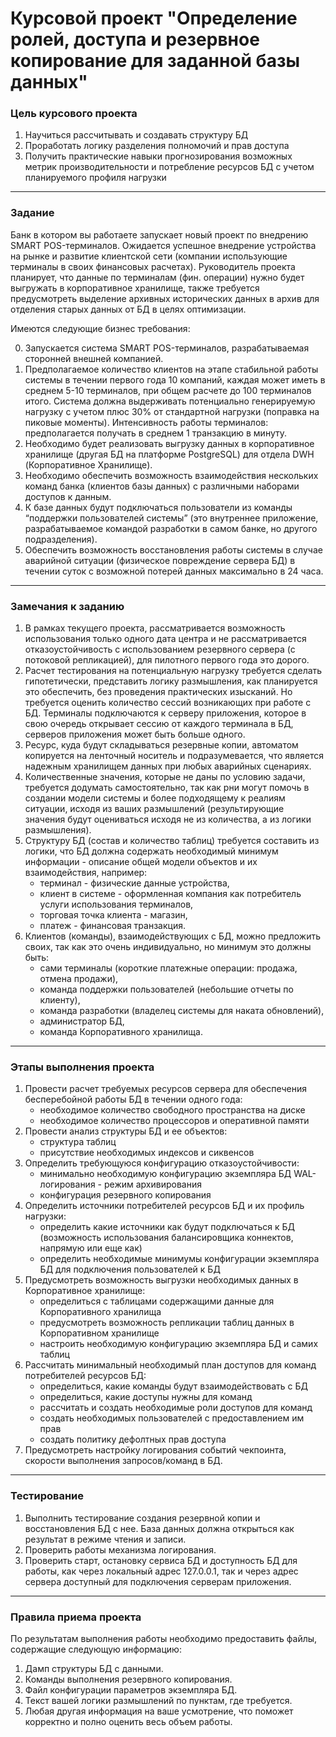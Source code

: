 # Курсовой проект "Определение ролей, доступа и резервное копирование для заданной базы данных"


### Цель курсового проекта

1. Научиться рассчитывать и создавать структуру БД
2. Проработать логику разделения полномочий и прав доступа
3. Получить практические навыки прогнозирования возможных метрик производительности и потребление ресурсов БД с учетом планируемого профиля нагрузки
 
 ---

### Задание 

Банк в котором вы работаете запускает новый проект по внедрению SMART POS-терминалов.
Ожидается успешное внедрение устройства на рынке и развитие клиентской сети (компании использующие терминалы в своих финансовых расчетах).
Руководитель проекта планирует, что данные по терминалам (фин. операции) нужно будет выгружать в корпоративное хранилище, 
также требуется предусмотреть выделение архивных исторических данных в архив для отделения старых данных от БД в целях оптимизации.
 
Имеются следующие бизнес требования:

0. Запускается система SMART POS-терминалов, разрабатываемая сторонней внешней компанией.
1. Предполагаемое количество клиентов на этапе стабильной работы системы в течении первого года 10 компаний, 
каждая может иметь в среднем 5-10 терминалов, при общем расчете до 100 терминалов итого. 
Система должна выдерживать потенциально генерируемую нагрузку с учетом плюс 30% от стандартной нагрузки (поправка на пиковые моменты). 
Интенсивность работы терминалов: предполагается получать в среднем 1 транзакцию в минуту.
2. Необходимо будет реализовать выгрузку данных в корпоративное хранилище (другая БД на платформе PostgreSQL) для отдела DWH (Корпоративное Хранилище).
3. Необходимо обеспечить возможность взаимодействия нескольких команд банка (клиентов базы данных) с различными наборами доступов к данным.
4. К базе данных будут подключаться пользователи из команды “поддержки пользователей системы” (это внутреннее приложение, разрабатываемое командой 
разработки в самом банке, но другого подразделения).
5. Обеспечить возможность восстановления работы системы в случае аварийной ситуации (физическое повреждение сервера БД) в течении суток с возможной потерей данных максимально в 24 часа.
  
---

### Замечания к заданию

1. В рамках текущего проекта, рассматривается возможность использования только одного дата центра и не рассматривается отказоустойчивость с 
использованием резервного сервера (с потоковой репликацией), для пилотного первого года это дорого.
2. Расчет тестирования на потенциальную нагрузку требуется сделать гипотетически, представить логику размышления, как планируется это обеспечить, 
без проведения практических изысканий. Но требуется оценить количество сессий возникающих при работе с БД. 
Терминалы подключаются к серверу приложения, которое в свою очередь открывает сессию от каждого терминала в БД, серверов приложения может быть больше одного.
3. Ресурс, куда будут складываться резервные копии, автоматом копируется на ленточный носитель и подразумевается, что является надежным хранилищем данных 
при любых аварийных сценариях.
4. Количественные значения, которые не даны по условию задачи, требуется додумать самостоятельно, так как рни могут помочь в создании модели системы и 
более подходящему к реалиям ситуации, исходя из ваших размышлений (результирующие значения будут оцениваться исходя не из количества, а из логики размышления).
5. Структуру БД (состав и количество таблиц) требуется составить из логики, что БД должна содержать необходимый минимум информации - описание общей модели 
объектов и их взаимодействия, например:
   - терминал - физические данные устройства, 
   - клиент в системе - оформленная компания как потребитель услуги использования терминалов, 
   - торговая точка клиента - магазин, 
   - платеж - финансовая транзакция.
6. Клиентов (команды), взаимодействующих с БД, можно предложить своих, так как это очень индивидуально, но минимум это должны быть: 
    - сами терминалы (короткие платежные операции: продажа, отмена продажи), 
    - команда поддержки пользователей (небольшие отчеты по клиенту), 
    - команда разработки (владелец системы для наката обновлений), 
    - администратор БД, 
    - команда Корпоративного хранилища.
  
---

### Этапы выполнения проекта

1. Провести расчет требуемых ресурсов сервера для обеспечения бесперебойной работы БД в течении одного года:
   - необходимое количество свободного пространства на диске
   - необходимое количество процессоров и оперативной памяти
2. Провести анализ структуры БД и ее объектов:
   - структура таблиц
   - присутствие необходимых индексов и сиквенсов
3. Определить требующуюся конфигурацию отказоустойчивости:
   - минимально необходимую  конфигурацию экземпляра БД WAL-логирования - режим архивирования
   - конфигурация резервного копирования
4. Определить источники потребителей ресурсов БД и их профиль нагрузки:
   - определить какие источники как будут подключаться к БД (возможность использования балансировщика коннектов, напрямую или еще как)
   - определить необходимые минимумы конфигурации экземпляра БД для подключения пользователей к БД
5. Предусмотреть возможность выгрузки необходимых данных в Корпоративное хранилище:
   - определиться с таблицами содержащими данные для Корпоративного хранилища
   - предусмотреть возможность репликации таблиц данных в Корпоративном хранилище
   - настроить необходимую конфигурацию экземпляра БД и самих таблиц
6. Рассчитать минимальный необходимый план доступов для команд потребителей ресурсов БД:
   - определиться, какие команды будут взаимодействовать с БД
   - определиться, какие доступы нужны для команд
   - рассчитать и создать необходимые роли доступов для команд
   - создать необходимых пользователей с предоставлением им прав
   - создать политику дефолтных прав доступа
7. Предусмотреть настройку логирования событий чекпоинта, скорости выполнения запросов/команд в БД.

---

###  Тестирование

1. Выполнить тестирование создания резервной копии и восстановления БД с нее. База данных должна открыться как результат в режиме чтения и записи.
2. Проверить работы механизма логирования.
3. Проверить старт, остановку сервиса БД и доступность БД для работы, как через локальный адрес 127.0.0.1, так и через адрес сервера доступный для подключения серверам приложения.
 
---

###  Правила приема проекта

По результатам выполнения работы необходимо предоставить файлы, содержащие следующую информацию:
1. Дамп структуры БД с данными.
2. Команды выполнения резервного копирования.
3. Файл конфигурации параметров экземпляра БД.
4. Текст вашей логики размышлений по пунктам, где требуется.
5. Любая другая информация на ваше усмотрение, что поможет корректно и полно оценить весь объем работы.
